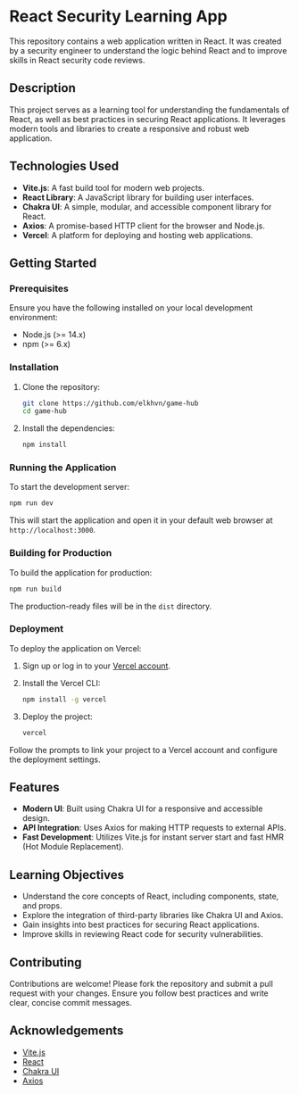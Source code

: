 # React Security Learning App

This repository contains a web application written in React. It was created by a security engineer to understand the logic behind React and to improve skills in React security code reviews.

## Description

This project serves as a learning tool for understanding the fundamentals of React, as well as best practices in securing React applications. It leverages modern tools and libraries to create a responsive and robust web application.

## Technologies Used

- **Vite.js**: A fast build tool for modern web projects.
- **React Library**: A JavaScript library for building user interfaces.
- **Chakra UI**: A simple, modular, and accessible component library for React.
- **Axios**: A promise-based HTTP client for the browser and Node.js.
- **Vercel**: A platform for deploying and hosting web applications.


## Getting Started

### Prerequisites

Ensure you have the following installed on your local development environment:

- Node.js (>= 14.x)
- npm (>= 6.x)

### Installation

1. Clone the repository:
    
    ```bash
    git clone https://github.com/elkhvn/game-hub
    cd game-hub
    ```
    
2. Install the dependencies:

    ```bash
    npm install
    ```

### Running the Application

To start the development server:


```bash
npm run dev
```

This will start the application and open it in your default web browser at `http://localhost:3000`.

### Building for Production

To build the application for production:


```bash
npm run build
```

The production-ready files will be in the `dist` directory.

### Deployment

To deploy the application on Vercel:

1. Sign up or log in to your [Vercel account](https://vercel.com/).
    
2. Install the Vercel CLI:
    
    
    ```bash
    npm install -g vercel
    ```
    
3. Deploy the project:

    ```bash
    vercel
    ```
Follow the prompts to link your project to a Vercel account and configure the deployment settings.

## Features

- **Modern UI**: Built using Chakra UI for a responsive and accessible design.
- **API Integration**: Uses Axios for making HTTP requests to external APIs.
- **Fast Development**: Utilizes Vite.js for instant server start and fast HMR (Hot Module Replacement).

## Learning Objectives

- Understand the core concepts of React, including components, state, and props.
- Explore the integration of third-party libraries like Chakra UI and Axios.
- Gain insights into best practices for securing React applications.
- Improve skills in reviewing React code for security vulnerabilities.

## Contributing

Contributions are welcome! Please fork the repository and submit a pull request with your changes. Ensure you follow best practices and write clear, concise commit messages.



## Acknowledgements

- [Vite.js](https://vitejs.dev/)
- [React](https://reactjs.org/)
- [Chakra UI](https://chakra-ui.com/)
- [Axios](https://axios-http.com/)
